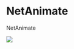 # NetAnimate
 NetAnimate

![](https://github.com/HemulGM/NetAnimate/blob/master/Media/ice_video_20191202-221748.gif)

